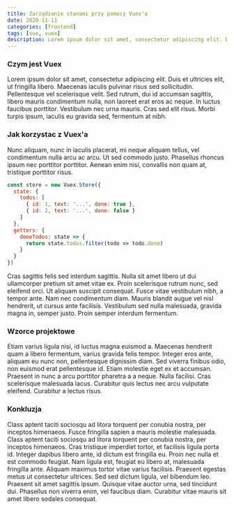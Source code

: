 ```yaml
---
title: Zarządzanie stanami przy pomocy Vuex'a
date: 2020-11-11
categories: [frontend]
tags: [vue, vuex]
description: Lorem ipsum dolor sit amet, consectetur adipiscing elit. Duis et ultricies elit, ut fringilla libero. Maecenas iaculis pulvinar risus sed sollicitudin. 
---
```


### Czym jest Vuex
Lorem ipsum dolor sit amet, consectetur adipiscing elit. Duis et ultricies elit, ut fringilla libero. Maecenas iaculis pulvinar risus sed sollicitudin. Pellentesque vel scelerisque velit. Sed rutrum, dui id accumsan sagittis, libero mauris condimentum nulla, non laoreet erat eros ac neque. In luctus faucibus porttitor. Vestibulum nec urna mauris. Cras sed elit risus. Morbi turpis ipsum, iaculis eu gravida sed, fermentum at nibh.

### Jak korzystac z Vuex'a
Nunc aliquam, nunc in iaculis placerat, mi neque aliquam tellus, vel condimentum nulla arcu ac arcu. Ut sed commodo justo. Phasellus rhoncus ipsum nec porttitor porttitor. Aenean enim nisi, convallis non quam at, tristique porttitor risus. 
```javascript
const store = new Vuex.Store({
  state: {
    todos: [
      { id: 1, text: '...', done: true },
      { id: 2, text: '...', done: false }
    ]
  },
  getters: {
    doneTodos: state => {
      return state.todos.filter(todo => todo.done)
    }
  }
})
```
Cras sagittis felis sed interdum sagittis. Nulla sit amet libero ut dui ullamcorper pretium sit amet vitae ex. Proin scelerisque rutrum nunc, sed eleifend orci. Ut aliquam suscipit consequat. Fusce vitae vestibulum nibh, a tempor ante. Nam nec condimentum diam. Mauris blandit augue vel nisl hendrerit, ut cursus ante facilisis. Vestibulum sed nulla malesuada, gravida magna in, semper justo. Proin semper interdum fermentum.

### Wzorce projektowe
Etiam varius ligula nisi, id luctus magna euismod a. Maecenas hendrerit quam a libero fermentum, varius gravida felis tempor. Integer eros ante, aliquam eu nunc non, pellentesque dignissim diam. Sed viverra finibus odio, non euismod erat pellentesque id. Etiam molestie eget ex et accumsan. Praesent in nunc a arcu porttitor pharetra a a neque. Nulla facilisi. Cras scelerisque malesuada lacus. Curabitur quis lectus nec arcu vulputate eleifend. Curabitur a lectus risus.

### Konkluzja
Class aptent taciti sociosqu ad litora torquent per conubia nostra, per inceptos himenaeos. Fusce fringilla sapien a mauris molestie malesuada. Class aptent taciti sociosqu ad litora torquent per conubia nostra, per inceptos himenaeos. Cras tristique imperdiet tortor, et facilisis ligula porta id. Integer dapibus libero ante, id dictum est fringilla eu. Proin nec nulla et est commodo feugiat. Nam ligula est, feugiat eu libero at, malesuada fringilla ante. Aliquam maximus tortor vitae varius facilisis. Praesent egestas metus ut consectetur ultrices. Sed sed dictum ligula, vel bibendum leo. Praesent sit amet sagittis ipsum. Quisque vitae auctor urna, sed tincidunt dui. Phasellus non viverra enim, vel faucibus diam. Curabitur vitae mauris sit amet libero sodales consequat.